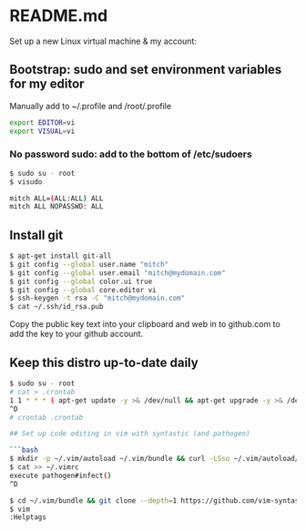 # README.md

Set up a new Linux virtual machine & my account:

## Bootstrap: sudo and set environment variables for my editor

Manually add to ~/.profile and /root/.profile

```bash
export EDITOR=vi
export VISUAL=vi
```

### No password sudo: add to the **bottom** of /etc/sudoers

```bash
$ sudo su - root
$ visudo

mitch ALL=(ALL:ALL) ALL
mitch ALL NOPASSWD: ALL
```

## Install git

```bash
$ apt-get install git-all
$ git config --global user.name "mitch"
$ git config --global user.email "mitch@mydomain.com"
$ git config --global color.ui true
$ git config --global core.editor vi
$ ssh-keygen -t rsa -C "mitch@mydomain.com"
$ cat ~/.ssh/id_rsa.pub
```

Copy the public key text into your clipboard and web in to github.com to add the key to your github account.

## Keep this distro up-to-date daily

```bash
$ sudo su - root
# cat > .crontab
1 1 * * * ( apt-get update -y >& /dev/null && apt-get upgrade -y >& /dev/null )
^D
# crontab .crontab

## Set up code editing in vim with syntastic (and pathogen)

```bash
$ mkdir -p ~/.vim/autoload ~/.vim/bundle && curl -LSso ~/.vim/autoload/pathogen.vim https://tpo.pe/pathogen.vim
$ cat >> ~/.vimrc
execute pathogen#infect()
^D

$ cd ~/.vim/bundle && git clone --depth=1 https://github.com/vim-syntastic/sytastic.git
$ vim
:Helptags


